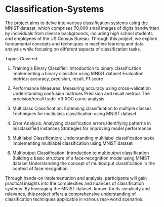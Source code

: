 # Classification-Systems
The project aims to delve into various classification systems using the MNIST dataset, which comprises 70,000 small images of digits handwritten by individuals from diverse backgrounds, including high school students and employees of the US Census Bureau. Through this project, we explore fundamental concepts and techniques in machine learning and data analysis while focusing on different aspects of classification tasks.

Topics Covered:

1. Training a Binary Classifier:
Introduction to binary classification
Implementing a binary classifier using MNIST dataset
Evaluation metrics: accuracy, precision, recall, F1 score

2. Performance Measures:
Measuring accuracy using cross-validation
Understanding confusion matrices
Precision and recall metrics
The precision/recall trade-off
ROC curve analysis

3. Multiclass Classification:
Extending classification to multiple classes
Techniques for multiclass classification using MNIST dataset

4. Error Analysis:
Analyzing classification errors
Identifying patterns in misclassified instances
Strategies for improving model performance

5. Multilabel Classification:
Understanding multilabel classification tasks
Implementing multilabel classification using MNIST dataset

6. Multioutput Classification:
Introduction to multioutput classification
Building a basic structure of a face-recognition model using MNIST dataset
Understanding the concept of multioutput classification in the context of face recognition

Through hands-on implementation and analysis, participants will gain practical insights into the complexities and nuances of classification systems. By leveraging the MNIST dataset, known for its simplicity and relevance, this project offers a comprehensive understanding of classification techniques applicable in various real-world scenarios.
